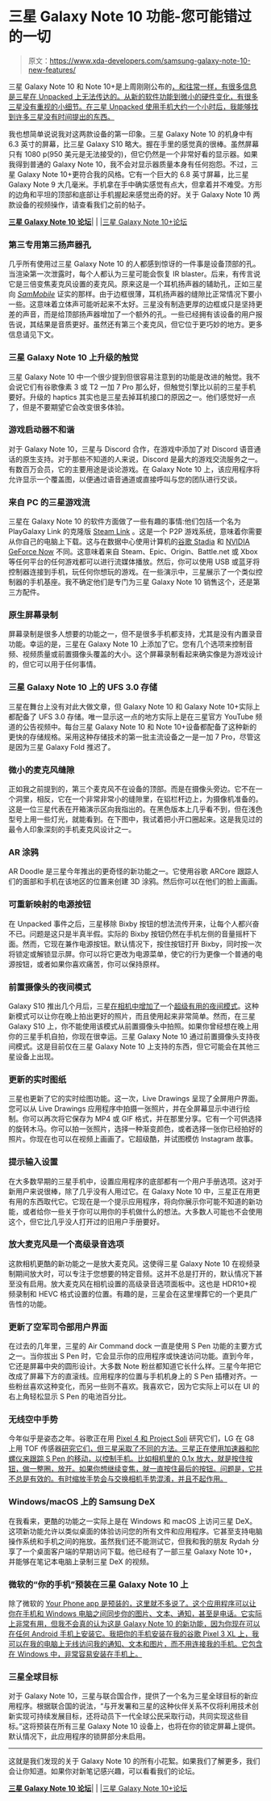 # 三星 Galaxy Note 10 功能-您可能错过的一切

> 原文：<https://www.xda-developers.com/samsung-galaxy-note-10-new-features/>

三星 Galaxy Note 10 和 Note 10+是上周刚刚公布的[，和往常一样，有很多信息是三星在 Unpacked 上无法传达的。从新的软件功能到微小的硬件变化，有很多三星没有重视的小细节。在三星 Unpacked 使用手机大约一个小时后，我能够找到许多三星没有时间提出的东西。](https://www.xda-developers.com/samsung-galaxy-note-10-specs-features-price-availability/)

我也想简单说说我对这两款设备的第一印象。三星 Galaxy Note 10 的机身中有 6.3 英寸的屏幕，比三星 Galaxy S10 略大。握在手里的感觉真的很棒。虽然屏幕只有 1080 p(950 美元是无法接受的)，但它仍然是一个非常好看的显示器。如果我得到普通的 Galaxy Note 10，我不会对显示器质量本身有任何抱怨。不过，三星 Galaxy Note 10+更符合我的风格。它有一个巨大的 6.8 英寸屏幕，比三星 Galaxy Note 9 大几毫米。手机拿在手中确实感觉有点大，但拿着并不难受。方形的边角和平坦的顶部和底部让手机握起来感觉出奇的好。关于 Galaxy Note 10 两款设备的视频操作，请查看我们之前的帖子。

[**三星 Galaxy Note 10 论坛**](https://forum.xda-developers.com/galaxy-note-10)| | |[三星 Galaxy Note 10+论坛](https://forum.xda-developers.com/galaxy-note-10+)

### 第三专用第三扬声器孔

几乎所有使用过三星 Galaxy Note 10 的人都感到惊讶的一件事是设备顶部的孔。当渲染第一次泄露时，每个人都认为三星可能会恢复 IR blaster。后来，有传言说它是三倍变焦麦克风设置的麦克风。原来这是一个耳机扬声器的辅助孔，正如三星向 [*SamMobile*](https://www.sammobile.com/news/galaxy-note-10-has-dedicated-second-speaker-on-top-not-a) 证实的那样。由于边框很薄，耳机扬声器的缝隙比正常情况下要小一些。这意味着立体声可能听起来不太好。三星没有制造更厚的边框或只是坚持更差的声音，而是给顶部扬声器增加了一个额外的孔。一些已经拥有该设备的用户报告说，其结果是音质更好。虽然还有第三个麦克风，但它位于更巧妙的地方。更多信息请见下文。

### 三星 Galaxy Note 10 上升级的触觉

三星 Galaxy Note 10 中一个很少提到但很容易注意到的功能是改进的触觉。我不会说它们有谷歌像素 3 或 T2 一加 7 Pro 那么好，但触觉引擎比以前的三星手机要好。升级的 haptics 其实也是三星去掉耳机接口的原因之一。他们感觉好一点了，但是不要期望它会改变很多体验。

### 游戏启动器不和谐

对于 Galaxy Note 10，三星与 Discord 合作，在游戏中添加了对 Discord 语音通话的原生支持。对于那些不知道的人来说，Discord 是最大的游戏交流服务之一。有数百万会员，它的主要用途是谈论游戏。在 Galaxy Note 10 上，该应用程序将允许显示一个覆盖图，以便通过语音通道或直接呼叫与您的团队进行交谈。

### 来自 PC 的三星游戏流

三星在 Galaxy Note 10 的软件方面做了一些有趣的事情:他们包括一个名为 PlayGalaxy Link 的克隆版 [Steam Link](https://www.xda-developers.com/steam-link-anywhere-pc-games-android/) 。这是一个 P2P 游戏系统，意味着你需要从你自己的电脑上下载。这与在数据中心使用计算机的[谷歌 Stadia](https://www.xda-developers.com/google-stadia-games-pricing-availability/) 和 [NVIDIA GeForce Now](https://www.xda-developers.com/nvidia-shield-tv-pc-mac-geforce-now-beta-program/) 不同。这意味着来自 Steam、Epic、Origin、Battle.net 或 Xbox 等任何平台的任何游戏都可以进行流媒体播放。然后，你可以使用 USB 或蓝牙将控制器连接到手机，玩任何你想玩的游戏。在一些演示中，三星展示了一个类似控制器的手机基座。我不确定他们是专门为三星 Galaxy Note 10 销售这个，还是第三方配件。

### 原生屏幕录制

屏幕录制是很多人想要的功能之一，但不是很多手机都支持，尤其是没有内置录音功能。幸运的是，三星在 Galaxy Note 10 上添加了它。您有几个选项来控制音频、视频质量或前置摄像头覆盖的大小。这个屏幕录制看起来确实像是为游戏设计的，但它可以用于任何事情。

### 三星 Galaxy Note 10 上的 UFS 3.0 存储

三星在舞台上没有对此大做文章，但 Galaxy Note 10 和 Galaxy Note 10+实际上都配备了 UFS 3.0 存储。唯一显示这一点的地方实际上是在三星官方 YouTube 频道的公告视频中。每台三星 Galaxy Note 10 和 Note 10+设备都配备了这种新的更快的存储规格。采用这种存储技术的第一批主流设备之一是一加 7 Pro，尽管这是因为三星 Galaxy Fold 推迟了。

### 微小的麦克风缝隙

正如我之前提到的，第三个麦克风不在设备的顶部。而是在摄像头旁边。它不在一个洞里，相反，它在一个非常非常小的缝隙里，在铝栏杆边上，为摄像机准备的。这是一位三星代表在开箱演示区向我指出的。在黑色版本上几乎看不到，但在浅色型号上用一些灯光，就能看到。在下图中，我试着把小开口圈起来。这是我见过的最令人印象深刻的手机麦克风设计之一。

### AR 涂鸦

AR Doodle 是三星今年推出的更奇怪的新功能之一。它使用谷歌 ARCore 跟踪人们的面部和手机在该地区的位置来创建 3D 涂鸦。然后你可以在他们的脸上画画。

### 可重新映射的电源按钮

在 Unpacked 事件之后，三星移除 Bixby 按钮的想法流传开来，让每个人都兴奋不已。问题是这只是半真半假。实际的 Bixby 按钮仍然在手机左侧的音量摇杆下面。然而，它现在兼作电源按钮。默认情况下，按住按钮打开 Bixby，同时按一次将锁定或解锁显示屏。你可以将它更改为电源菜单，使它的行为更像一个普通的电源按钮，或者如果你喜欢痛苦，你可以保持原样。

### 前置摄像头的夜间模式

Galaxy S10 推出几个月后，三星[在相机中增加了](https://www.xda-developers.com/samsung-galaxy-s10-bright-night-mode/)一个[超级有用的夜间模式](https://www.xda-developers.com/samsung-galaxy-s10-camera-review-updates/)。这种新模式可以让你在晚上拍出更好的照片，而且使用起来非常简单。然而，在三星 Galaxy S10 上，你不能使用该模式从前置摄像头中拍照。如果你曾经想在晚上用你的三星手机自拍，你现在很幸运。三星 Galaxy Note 10 通过前置摄像头支持夜间模式。这是目前仅在三星 Galaxy Note 10 上支持的东西，但它可能会在其他三星设备上出现。

### 更新的实时图纸

三星也更新了它的实时绘图功能。这一次，Live Drawings 呈现了全屏用户界面。您可以从 Live Drawings 应用程序中拍摄一张照片，并在全屏幕显示中进行绘制。你可以再次将它保存为 MP4 或 GIF 格式，并在那里分享。它有一个可供选择的旋转木马。你可以拍一张照片，选择一种渐变颜色，或者选择一张你已经拍好的照片。你现在也可以在视频上画画了。它超级酷，并试图模仿 Instagram 故事。

### 提示输入设置

在大多数早期的三星手机中，设置应用程序的底部都有一个用户手册选项。这对于新用户来说很棒，除了几乎没有人用过它。在 Galaxy Note 10 中，三星正在用更有用的东西取代它。它现在是一个提示应用程序，将向你展示你可能不知道的新功能，或者给你一些关于你可以用你的手机做什么的想法。大多数人可能也不会使用这个，但它比几乎没人打开过的旧用户手册要好。

### 放大麦克风是一个高级录音选项

这款相机更酷的新功能之一是放大麦克风。这使得三星 Galaxy Note 10 在视频录制期间放大时，可以专注于您想要的特定音频。这并不总是打开的，默认情况下甚至没有启用。放大麦克风在相机设置的高级录音选项面板中。这也是 HDR10+视频录制和 HEVC 格式设置的位置。有趣的是，三星会在这里埋葬它的一个更具广告性的功能。

### 更新了空军司令部用户界面

在过去的几年里，三星的 Air Command dock 一直是使用 S Pen 功能的主要方式之一。当你拔出 S Pen 时，它会显示你的应用程序或快速访问功能。直到今年，它还是屏幕中央的圆形设计。大多数 Note 粉丝都知道它长什么样。三星今年把它改成了屏幕下方的直滚线。应用程序的位置与手机机身上的 S Pen 插槽对齐。一些粉丝喜欢这种变化，而另一些则不喜欢。我喜欢它，因为它实际上可以在 UI 的右上角轻松显示 S Pen 的电池百分比。

### 无线空中手势

今年似乎是姿态之年。谷歌正在用 [Pixel 4 和 Project Soli](https://www.xda-developers.com/google-pixel-4-face-unlock-soli-gestures/) 研究它们，LG 在 G8 上用 TOF 传感器[研究它们，但三星采取了不同的方法。三星正在使用加速器和陀螺仪来跟踪 S Pen 的移动，以控制手机。比如相机里的 0.1x 放大，就是按住按钮，做一整圈，放开。如果你想继续变焦，就一直按住最后的按钮。问题是，它并不总是有效的。有时缩放手势会与交换相机手势混淆，并且不起作用。](https://www.xda-developers.com/lg-g8-thinq-hands-on/)

### Windows/macOS 上的 Samsung DeX

在我看来，更酷的功能之一实际上是在 Windows 和 macOS 上访问三星 DeX。这项新功能允许以类似桌面的体验访问您的所有文件和应用程序。它甚至支持电脑操作系统和手机之间的拖放。虽然我们还不能测试它，但我和我的朋友 Rydah 分享了一个桌面客户端的早期访问下载。他已经有了一部三星 Galaxy Note 10+，并能够在笔记本电脑上录制三星 DeX 的视频。

### 微软的“你的手机”预装在三星 Galaxy Note 10 上

除了微软的 [Your Phone app 是预装的，这里就不多说了。这个应用程序可以让你在手机和 Windows 电脑之间同步你的图片、文本、通知，甚至是电话。它实际上非常有用，但我不会真的认为这是 Galaxy Note 10 的新功能，因为你现在可以在任何 Android 手机上安装它。我把你的手机安装在我的谷歌 Pixel 3 XL 上，我可以在我的电脑上无线访问我的通知、文本和图片，而不用连接我的手机。它包含在 Windows 中，非常容易安装在手机上。](https://www.xda-developers.com/microsoft-your-phone-android-windows-10/)

### 三星全球目标

对于 Galaxy Note 10，三星与联合国合作，提供了一个名为三星全球目标的新应用程序。根据联合国的说法，“与开发署和三星的这种伙伴关系不仅将利用技术创新实现可持续发展目标，还将动员下一代全球公民采取行动，共同实现这些目标。”这将预装在所有三星 Galaxy Note 10 设备上，也将在你的锁定屏幕上提供。默认情况下，此应用程序的锁屏部分未启用。

* * *

这就是我们发现的关于 Galaxy Note 10 的所有小花絮。如果我们了解更多，我们会让你知道。如果你对新笔记感兴趣，可以看看我们的论坛。

[**三星 Galaxy Note 10 论坛**](https://forum.xda-developers.com/galaxy-note-10)| | |[三星 Galaxy Note 10+论坛](https://forum.xda-developers.com/galaxy-note-10+)